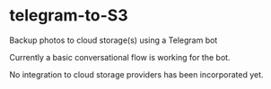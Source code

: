 # telegram-to-S3
Backup photos to cloud storage(s) using a Telegram bot

Currently a basic conversational flow is working for the bot.

No integration to cloud storage providers has been incorporated yet.
